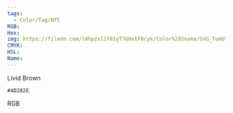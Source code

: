 ```yaml
---
tags:
  - Color/Tag/NTC
RGB:
Hex:
img: https://filedn.com/l0hpzxl1f01yT7GHxtF8cyk/Color%20Snake/SVG_Tumb%20Mass%20No%20Name/4D282E.svg
CMYK:
HSL:
Name:
---
```

Livid Brown
```palette
#4D282E
```
RGB
